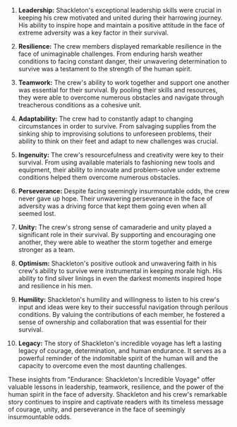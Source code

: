 1. **Leadership:** Shackleton's exceptional leadership skills were crucial in keeping his crew motivated and united during their harrowing journey. His ability to inspire hope and maintain a positive attitude in the face of extreme adversity was a key factor in their survival.

2. **Resilience:** The crew members displayed remarkable resilience in the face of unimaginable challenges. From enduring harsh weather conditions to facing constant danger, their unwavering determination to survive was a testament to the strength of the human spirit.

3. **Teamwork:** The crew's ability to work together and support one another was essential for their survival. By pooling their skills and resources, they were able to overcome numerous obstacles and navigate through treacherous conditions as a cohesive unit.

4. **Adaptability:** The crew had to constantly adapt to changing circumstances in order to survive. From salvaging supplies from the sinking ship to improvising solutions to unforeseen problems, their ability to think on their feet and adapt to new challenges was crucial.

5. **Ingenuity:** The crew's resourcefulness and creativity were key to their survival. From using available materials to fashioning new tools and equipment, their ability to innovate and problem-solve under extreme conditions helped them overcome numerous obstacles.

6. **Perseverance:** Despite facing seemingly insurmountable odds, the crew never gave up hope. Their unwavering perseverance in the face of adversity was a driving force that kept them going even when all seemed lost.

7. **Unity:** The crew's strong sense of camaraderie and unity played a significant role in their survival. By supporting and encouraging one another, they were able to weather the storm together and emerge stronger as a team.

8. **Optimism:** Shackleton's positive outlook and unwavering faith in his crew's ability to survive were instrumental in keeping morale high. His ability to find silver linings in even the darkest moments inspired hope and resilience in his men.

9. **Humility:** Shackleton's humility and willingness to listen to his crew's input and ideas were key to their successful navigation through perilous conditions. By valuing the contributions of each member, he fostered a sense of ownership and collaboration that was essential for their survival.

10. **Legacy:** The story of Shackleton's incredible voyage has left a lasting legacy of courage, determination, and human endurance. It serves as a powerful reminder of the indomitable spirit of the human will and the capacity to overcome even the most daunting challenges.

These insights from "Endurance: Shackleton's Incredible Voyage" offer valuable lessons in leadership, teamwork, resilience, and the power of the human spirit in the face of adversity. Shackleton and his crew's remarkable story continues to inspire and captivate readers with its timeless message of courage, unity, and perseverance in the face of seemingly insurmountable odds.